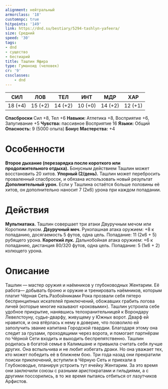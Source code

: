 ```yaml
---
alignment: нейтральный
armorclass: '18'
customnpc: true
hitpoints: '149'
link: https://dnd.su/bestiary/5294-tashlyn-yafeera/
size: Средний
speed: '30'
tags:
- dnd
- существо
- бестиарий
title: Ташлин Яфира
type: Гуманоид (человек)
cr: '9'
cssclasses:
    - dnd
---
```



| СИЛ | ЛОВ | ТЕЛ | ИНТ | МДР | ХАР |
|---|---|---|---|---|---|
| 18 (+4) | 15 (+2) | 14 (+2) | 10 (+0) | 14 (+2) | 12 (+1) |
**Спасброски** Сил +8, Тел +6
**Навыки:** Атлетика +8, Восприятие +6, Запугивание +5
**Чувства:** пассивное Восприятие 16
**Языки:** Общий
**Опасность:** 9 (5000 опыта)
**Бонус Мастерства:** +4


# Особенности
**Второе дыхание (перезарядка после короткого или продолжительного отдыха).** Бонусным действием Ташлин может восстановить 20 хитов.
**Упорный (2/день).** Ташлин может перебросить проваленный спасбросок, и обязана использовать новый результат
**Дополнительный урон.** Если у Ташлина остаётся больше половины её хитов, он дополнительно наносит 7 (2к6) урона при каждом попадании.


# Действия
**Мультиатака.** Ташлин совершает три атаки Двуручным мечом или Коротким луком.
**Двуручный меч.** Рукопашная атака оружием: +8 к попаданию, досягаемость 5 футов, одна цель. Попадание: 11 (2к6 + 5) рубящего урона.
**Короткий лук.** Дальнобойная атака оружием: +6 к попаданию, дистанция 80/320 футов, одна цель. Попадание: 5 (1к6 + 2) колющего урона.


# Описание
Ташлин — мастер оружия и наёмников у глубоководных Жентарим. Её работа— добывать броню и оружие и тре­нировать наёмников, которым платит Чёрная Сеть.Разбойниками Рока прозвали себя пятеро беспринципных искателей приключений, обожавших грабить логова личей (которые многие называют «роковыми»). Ташлин устроила себе удобное прикрытие, наняв­шись телохранительницей к Ворондару Левелстоуну, судье-дварфу, живущему у Южных ворот. Дварф ей нравится, и она втёрлась к нему в доверие, что позволило ей заполучить звание капитана Городской гвардии. Благо­даря этому она следит за грузами, проходящими через ворота, и помогает партнёрам по Чёрной Сети входить и выходить беспрепятственно. Ташлин родилась в богатой семье в Калимшане и привыкла считать себя лучше других. Она вспыльчива и не любит избегать драки. Но она уважает тех, кто может победить её в ближнем бою. Три года назад они прекратили поиски приключений, вступили в Чёрную Сеть и приехали в Глубоководье, планируя устроить тут ячейку Жентарим. За это время они заключили союзы с разными аристократами и гильдиями, а с другими поссорились, в то же время пытаясь отбиться от лазутчиков Арфистов.